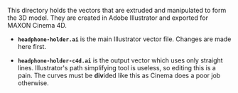 This directory holds the vectors that are extruded and manipulated to form the 3D model. They are created in Adobe Illustrator and exported for MAXON Cinema 4D.

- **`headphone-holder.ai`** is the main Illustrator vector file. Changes are made here first.

- **`headphone-holder-c4d.ai`** is the output vector which uses only straight lines. Illustrator's path simplifying tool is useless, so editing this is a pain. The curves must be **div**ided like this as Cinema does a poor job otherwise.
